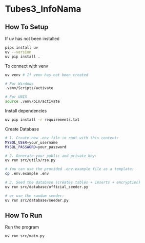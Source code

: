 # Tubes3_InfoNama

## How To Setup

If uv has not been installed

```bash
pipx install uv
uv --version
uv pip install .
```

To connect with venv

```bash
uv venv # If venv has not been created

# For Windows
.venv/Scripts/activate

# For UNIX
source .venv/bin/activate
```

Install dependencies

```bash
uv pip install -r requirements.txt
```

Create Database

```bash
# 1. Create new .env file in root with this content:
MYSQL_USER=your_username
MYSQL_PASSWORD=your_password

# 2. Generate your public and private key:
uv run src/utils/rsa.py

# You can use the provided .env.example file as a template:
cp .env.example .env

# 3. Seed the database (creates tables + inserts + encryption)
uv run src/database/official_seeder.py

# or use the random seeder:
uv run src/database/seeder.py
```

## How To Run

Run the program

```bash
uv run src/main.py
```
